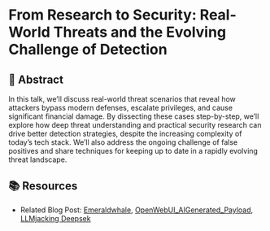 # From Research to Security: Real-World Threats and the Evolving Challenge of Detection

## 🎯 Abstract

In this talk, we’ll discuss real-world threat scenarios that reveal how attackers bypass modern defenses, escalate privileges, and cause significant financial damage. By dissecting these cases step-by-step, we’ll explore how deep threat understanding and practical security research can drive better detection strategies, despite the increasing complexity of today’s tech stack. We’ll also address the ongoing challenge of false positives and share techniques for keeping up to date in a rapidly evolving threat landscape.

## 📚 Resources

- Related Blog Post: [Emeraldwhale](https://sysdig.com/blog/emeraldwhale/), [OpenWebUI_AIGenerated_Payload](https://sysdig.com/blog/attacker-exploits-misconfigured-ai-tool-to-run-ai-generated-payload/), [LLMjacking Deepsek](https://sysdig.com/blog/llmjacking-targets-deepseek/)
